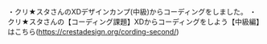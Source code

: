 

・クリ★スタさんのXDデザインカンプ(中級)からコーディングをしました。
・クリ★スタさんの【コーディング課題】XDからコーディングをしよう【中級編】はこちら(https://crestadesign.org/cording-second/)

